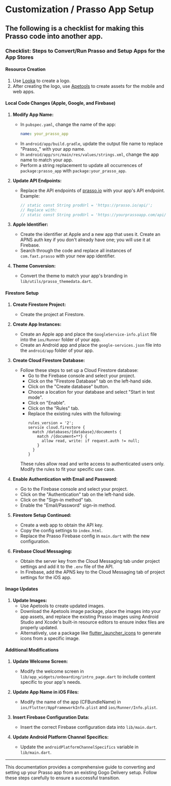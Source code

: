 # Customization / Prasso App Setup

## The following is a checklist for making this Prasso code into another app.

### Checklist: Steps to Convert/Run Prasso and Setup Apps for the App Stores

#### Resource Creation
1. Use [Looka](https://looka.com) to create a logo.
2. After creating the logo, use [Apetools](https://apetools.webprofusion.com/#/tools/imagegorilla) to create assets for the mobile and web apps.

#### Local Code Changes (Apple, Google, and Firebase)
1. **Modify App Name:**
   - In `pubspec.yaml`, change the name of the app:
     ```yaml
     name: your_prasso_app
     ```
   - In `android/app/build.gradle`, update the output file name to replace "Prasso_" with your app name.
   - In `android/app/src/main/res/values/strings.xml`, change the app name to match your app.
   - Perform a string replacement to update all occurrences of `package:prasso_app` with `package:your_prasso_app`.

2. **Update API Endpoints:**
   - Replace the API endpoints of [prasso.io](http://prasso.io) with your app's API endpoint. Example:
     ```dart
     // static const String prodUrl = 'https://prasso.io/api/';
     // Replace with:
     // static const String prodUrl = 'https://yourprassoapp.com/api/';
     ```

3. **Apple Identifier:**
   - Create the identifier at Apple and a new app that uses it. Create an APNS auth key if you don't already have one; you will use it at Firebase.
   - Search through the code and replace all instances of `com.faxt.prasso` with your new app identifier.

4. **Theme Conversion:**
   - Convert the theme to match your app's branding in `lib/utils/prasso_themedata.dart`.

#### Firestore Setup
1. **Create Firestore Project:**
   - Create the project at Firestore.

2. **Create App Instances:**
   - Create an Apple app and place the `GoogleService-info.plist` file into the `ios/Runner` folder of your app.
   - Create an Android app and place the `google-services.json` file into the `android/app` folder of your app.

3. **Create Cloud Firestore Database:**
   - Follow these steps to set up a Cloud Firestore database:
     - Go to the Firebase console and select your project.
     - Click on the "Firestore Database" tab on the left-hand side.
     - Click on the "Create database" button.
     - Choose a location for your database and select "Start in test mode".
     - Click on "Enable".
     - Click on the "Rules" tab.
     - Replace the existing rules with the following:
       ```firestore
       rules_version = '2';
       service cloud.firestore {
         match /databases/{database}/documents {
           match /{document=**} {
             allow read, write: if request.auth != null;
           }
         }
       }
       ```
     These rules allow read and write access to authenticated users only. Modify the rules to fit your specific use case.

4. **Enable Authentication with Email and Password:**
   - Go to the Firebase console and select your project.
   - Click on the "Authentication" tab on the left-hand side.
   - Click on the "Sign-in method" tab.
   - Enable the "Email/Password" sign-in method.

5. **Firestore Setup Continued:**
   - Create a web app to obtain the API key.
   - Copy the config settings to `index.html`.
   - Replace the Prasso Firebase config in `main.dart` with the new configuration.

6. **Firebase Cloud Messaging:**
   - Obtain the server key from the Cloud Messaging tab under project settings and add it to the `.env` file of the API.
   - In Firebase, add the APNS key to the Cloud Messaging tab of project settings for the iOS app.

#### Image Updates
1. **Update Images:**
   - Use Apetools to create updated images.
   - Download the Apetools image package, place the images into your app assets, and replace the existing Prasso images using Android Studio and Xcode's built-in resource editors to ensure index files are properly updated.
   - Alternatively, use a package like [flutter_launcher_icons](https://pub.dev/packages/flutter_launcher_icons) to generate icons from a specific image.

#### Additional Modifications
1. **Update Welcome Screen:**
   - Modify the welcome screen in `lib/app_widgets/onboarding/intro_page.dart` to include content specific to your app's needs.

2. **Update App Name in iOS Files:**
   - Modify the name of the app (CFBundleName) in `ios/Flutter/AppFrameworkInfo.plist` and `ios/Runner/Info.plist`.

3. **Insert Firebase Configuration Data:**
   - Insert the correct Firebase configuration data into `lib/main.dart`.

4. **Update Android Platform Channel Specifics:**
   - Update the `androidPlatformChannelSpecifics` variable in `lib/main.dart`.

---

This documentation provides a comprehensive guide to converting and setting up your Prasso app from an existing Gogo Delivery setup. Follow these steps carefully to ensure a successful transition.